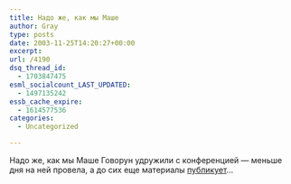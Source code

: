 ```yaml
---
title: Надо же, как мы Маше
author: Gray
type: posts
date: 2003-11-25T14:20:27+00:00
excerpt:
url: /4190
dsq_thread_id:
  - 1703847475
esml_socialcount_LAST_UPDATED:
  - 1497135242
essb_cache_expire:
  - 1614577536
categories:
  - Uncategorized

---
```








Надо же, как мы Маше Говорун удружили с конференцией &#8212; меньше дня на ней провела, а до сих еще материалы <a href="http://webinform.ru/interview/326.html" target="_blank">публикует</a>&#8230;